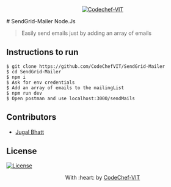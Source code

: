 <p align="center"><a href="https://www.codechefvit.com" target="_blank"><img src="https://s3.amazonaws.com/codechef_shared/sites/all/themes/abessive/logo-3.png" title="CodeChef-VIT" alt="Codechef-VIT"></a>
</p>
<!-- By Jugal Bhatt -->
# SendGrid-Mailer Node.Js

> Easily send emails just by adding an array of emails


## Instructions to run
```
$ git clone https://github.com/CodeChefVIT/SendGrid-Mailer
$ cd SendGrid-Mailer
$ npm i
$ Ask for env credentials
$ Add an array of emails to the mailingList
$ npm run dev
$ Open postman and use localhost:3000/sendMails
```

## Contributors
- <a href="https://github.com/jugaldb">Jugal Bhatt</a>

## License
[![License](http://img.shields.io/:license-mit-blue.svg?style=flat-square)](http://badges.mit-license.org)

<p align="center">
	With :heart: by <a href="https://www.codechefvit.com" target="_blank">CodeChef-VIT</a>
</p>
